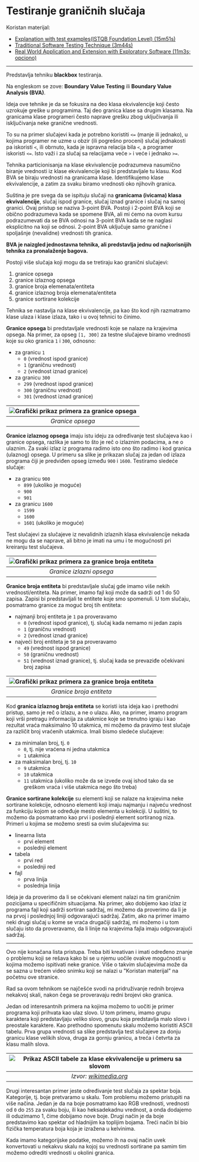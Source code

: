 # Testiranje graničnih slučaja

Koristan materijal:
- [Explanation with test examples(ISTQB Foundation Level) (15m51s)][bva - Software Testing 101]
- [Traditional Software Testing Technique (3m44s)][bva - traditional bva]
- [Real World Application and Extension with Exploratory Software (11m3s; opciono)][bva - real world & exploratory testing]

---

Predstavlja tehniku **blackbox** testiranja.

Na engleskom se zove: **Boundary Value Testing** ili **Boundary Value Analysis (BVA)**.

Ideja ove tehnike je da se fokusira na deo klasa ekvivalencije koji često uzrokuje greške u programima.
Taj deo granica klase sa drugim klasama. Na granicama klase programeri često naprave grešku zbog
uključivanja ili isključivanja neke granične vrednosti.

To su na primer slučajevi kada je potrebno koristiti `<=` (manje ili jednako), u kojima programer ne uzme u
obzir (ili pogrešno proceni) slučaj jednakosti pa iskoristi `<`, ili obrnuto, kada je ispravna relacija 
bila `<`, a programer iskoristi `<=`. Isto važi i za slučaj sa relacijama veće `>` i veće i jednako `>=`.

Tehnika particionisanja na klase ekvivalencije podrazumeva nasumično biranje vrednosti iz klase ekvivalencije koji bi
predstavljale tu klasu. Kod BVA se biraju vrednosti na granicama klase. Identifikujemo klase ekvivalencije, a zatim 
za svaku biramo vrednosti oko njihovih granica.

Suština je pre svega da se ispituju slučaji na **granicama (ivicama) klasa ekvivalencije**, slučaj ispod granice,
slučaj iznad granice i slučaj na samoj granici. Ovaj pristup se naziva 3-point BVA. Postoji i 2-point BVA koji se obično 
podrazumeva kada se spomene BVA, ali mi ćemo na ovom kursu podrazumevati da se BVA odnosi na 3-point BVA kada se ne 
naglasi eksplicitno na koji se odnosi. 2-point BVA uključuje samo granične i spoljašnje (nevalidne) vrednosti tih granica.

**BVA je naizgled jednostavna tehnika, ali predstavlja jednu od najkorisnijih tehnika za pronalaženje bagova.**

Postoji više slučaja koji mogu da se tretiraju kao granični slučajevi:
1. granice opsega
2. granice izlaznog opsega
3. granice broja elemenata/entiteta
4. granice izlaznog broja elemenata/entiteta
5. granice sortirane kolekcije

Tehnika se nastavlja na klase ekvivalencije, pa kao što kod njih razmatramo klase ulaza i klase izlaza, 
tako i u ovoj tehnici to činimo.

**Granice opsega** bi predstavljale vrednosti koje se nalaze na krajevima opsega. Na primer, za
opseg `[1, 300]` za testne slučajeve biramo vrednosti koje su oko granica `1` i `300`, odnosno:
- za granicu `1`
  - `0` (vrednost ispod granice)
  - `1` (graničnu vrednost)
  - `2` (vrednost iznad granice)
- za granicu `300`
  - `299` (vrednost ispod granice)
  - `300` (graničnu vrednost)
  - `301` (vrednost iznad granice)

  
| ![Grafički prikaz primera za granice opsega](../slike/primer-bva-input-opseg.png) | 
|:--:| 
| *Granice opsega* |


**Granice izlaznog opsega** imaju istu ideju za određivanje test slučajeva kao i granice opsega, razlika je 
samo to što je reč o izlaznim podacima, a ne o ulaznim. Za svaki izlaz iz programa radimo isto ono što radimo 
i kod granica (ulaznog) opsega. U primeru sa slike je prikazan slučaj za jedan od izlaza programa čiji je
predviđen opseg između `900` i `1600`. Testiramo sledeće slučaje:
- za granicu `900`
  - `899` (ukoliko je moguće)
  - `900` 
  - `901`
- za granicu `1600`
  - `1599`
  - `1600` 
  - `1601` (ukoliko je moguće)

Test slučajevi za slučajeve iz nevalidnih izlaznih klasa ekvivalencije nekada ne mogu da se naprave, ali
bitno je imati na umu i te mogućnosti pri kreiranju test slučajeva.
  
| ![Grafički prikaz primera za granice broja entiteta](../slike/primer-bva-output-opseg.png) | 
|:--:| 
| *Granice izlazni opsega* |


**Granice broja entiteta** bi predstavljale slučaj gde imamo više nekih vrednosti/entiteta. Na primer,
imamo fajl koji može da sadrži od 1 do 50 zapisa. Zapisi bi predstavljali te entitete koje smo spomenuli.
U tom slučaju, posmatramo granice za moguć broj tih entiteta:
- najmanji broj entiteta je `1` pa proveravamo
  - `0` (vrednost ispod granice), tj. slučaj kada nemamo ni jedan zapis
  - `1` (graničnu vrednost)
  - `2` (vrednost iznad granice)
- najveći broj entiteta je `50` pa proveravamo
  - `49` (vrednost ispod granice)
  - `50` (graničnu vrednost)
  - `51` (vrednost iznad granice), tj. slučaj kada se prevaziđe očekivani broj zapisa

  
| ![Grafički prikaz primera za granice broja entiteta](../slike/primer-bva-input-broj-entiteta.png) | 
|:--:| 
| *Granice broja entiteta* |


Kod **granica izlaznog broja entiteta** se koristi ista ideja kao i prethodni pristup, samo je reč o izlazu, 
a ne o ulazu. Ako, na primer, imamo program koji vrši pretragu informacija za utakmice koje se trenutno igraju i
kao rezultat vraća maksimalno 10 utakmica, mi možemo da pravimo test slučaje za različit broj vraćenih utakmica.
Imali bismo sledeće slučajeve:
- za minimalan broj, tj. `0`
  - `0`, tj. nije vraćena ni jedna utakmica
  - `1` utakmica
- za maksimalan broj, tj. `10`
  - `9` utakmica
  - `10` utakmica
  - `11` utakmica (ukoliko može da se izvede ovaj ishod tako da se greškom vraća i više utakmica nego što treba)
	

**Granice sortirane kolekcije** su elementi koji se nalaze na krajevima neke sortirane kolekcije, odnosno
elementi koji imaju najmanju i najveću vrednost za funkciju kojom se određuje mesto elementa u kolekciji.
U suštini, to možemo da posmatramo kao prvi i poslednji element sortiranog niza. Primeri u kojima se možemo
sresti sa ovim slučajevima su:
- linearna lista
  - prvi element
  - poslednji element
- tabela
  - prvi red
  - poslednji red
- fajl
  - prva linija
  - poslednja linija

Ideja je da proverimo da li se očekivani element nalazi na tim graničnim pozicijama u specifičnim situacijama.
Na primer, ako dobijemo kao izlaz iz programa fajl koji sadrži sortiran sadržaj, mi možemo da proverimo da li 
je na prvoj i poslednjoj liniji odgovarajući sadržaj. Zatim, ako na primer imamo neki drugi slučaj u kome
se vraća drugačiji sadržaj, mi možemo i u tom slučaju isto da proveravamo, da li linije na krajevima fajla
imaju odgovarajući sadržaj.

---

Ovo nije konačana lista pristupa. Treba biti kreativan i imati određeno znanje o problemu koji se rešava kako bi
se u njemu uočile ovakve mogućnosti u kojima možemo ispitivati neke granice. Više o takvim slučajevima može da se
sazna u trećem video snimku koji se nalazi u "Koristan materijal" na početnu ove stranice.

Rad sa ovom tehnikom se najčešće svodi na pridruživanje rednih brojeva nekakvoj skali, nakon čega se
proveravaju redni brojevi oko granica.

Jedan od interesantnih primera na kojima možemo to uočiti je primer programa koji prihvata kao ulaz slovo. 
U tom primeru, imamo grupu karaktera koji predstavljaju veliko slovo, grupu koja predstavlja malo slovo i
preostale karaktere. Kao prethodno spomenutu skalu možemo koristiti ASCII tabelu. Prva grupa vrednosti sa slike
predstavlja test slučajeve za donju granicu klase velikih slova, druga za gornju granicu, a treća i četvrta
za klasu malih slova.


| ![Prikaz ASCII tabele za klase ekvivalencije u primeru sa slovom](../slike/primer-bva-ascii.png) | 
|:--:| 
| *Izvor: [wikimedia.org](https://commons.wikimedia.org/wiki/File:ASCII-Table.svg)* |

Drugi interesantan primer jeste određivanje test slučaja za spektar boja. Kategorije, tj. boje
pretvaramo u skalu. Tom problemu možemo pristupiti na više načina. Jedan je da na boje posmatramo kao RGB 
vrednosti, vrednosti od `0` do `255` za svaku boju, ili kao heksadekadnu vrednost, a onda dodajemo ili oduzimamo
1, čime dobijamo nove boje. Drugi način je da boje predstavimo kao spektar od hladnijim ka toplijim bojama.
Treći način bi bio fizička temperatura boja koja je izražena u kelvinima.

Kada imamo kategorijske podatke, možemo ih na ovaj način uvek konvertovati u nekakvu
skalu na kojoj su vrednosti sortirane pa samim tim možemo odrediti vrednosti u okolini granica.


[#]: / (---------------------------------------------------------)

[bva - Software Testing 101]: https://www.youtube.com/watch?v=lqX6k4I-qAw
[bva - traditional bva]: https://www.youtube.com/watch?v=H6IRY98Gu44
[bva - real world & exploratory testing]: https://www.youtube.com/watch?v=iAZzxk1z0r4